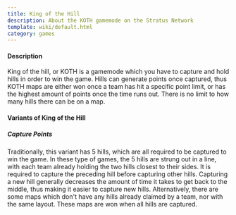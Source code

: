 ```yaml
---
title: King of the Hill
description: About the KOTH gamemode on the Stratus Network
template: wiki/default.html
category: games
---
```


#### Description

King of the hill, or KOTH is a gamemode which you have to capture and hold hills in order to win the game. Hills can generate points once captured, thus KOTH maps are either won once a team has hit a specific point limit, or has the highest amount of points once the time runs out. There is no limit to how many hills there can be on a map.

#### Variants of King of the Hill

##### Capture Points

Traditionally, this variant has 5 hills, which are all required to be captured to win the game. In these type of games, the 5 hills are strung out in a line, with each team already holding the two hills closest to their sides. It is required to capture the preceding hill before capturing other hills. Capturing a new hill generally decreases the amount of time it takes to get back to the middle, thus making it easier to capture new hills. Alternatively, there are some maps which don't have any hills already claimed by a team, nor with the same layout. These maps are won when all hills are captured.
